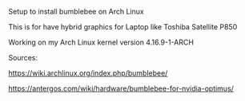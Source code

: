 
Setup to install bumblebee on Arch Linux

This is for have hybrid graphics for Laptop like Toshiba Satellite P850

Working on my Arch Linux kernel version 4.16.9-1-ARCH


Sources:

https://wiki.archlinux.org/index.php/bumblebee/

https://antergos.com/wiki/hardware/bumblebee-for-nvidia-optimus/
